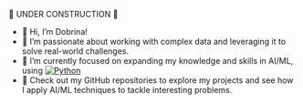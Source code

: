 🚧 UNDER CONSTRUCTION 🚧

- 👋 Hi, I’m Dobrina!
- 👀 I’m passionate about working with complex data and leveraging it to solve real-world challenges.
- 🌱 I’m currently focused on expanding my knowledge and skills in AI/ML, using [![Python](https://img.shields.io/badge/python-black?style=for-the-badge&logo=python)](https://github.com/dobrinaVI)
- 💼 Check out my GitHub repositories to explore my projects and see how I apply AI/ML techniques to tackle interesting problems.

<!---
dobrinaVI/dobrinaVI is a ✨ special ✨ repository because its `README.md` (this file) appears on your GitHub profile.
You can click the Preview link to take a look at your changes.
--->
